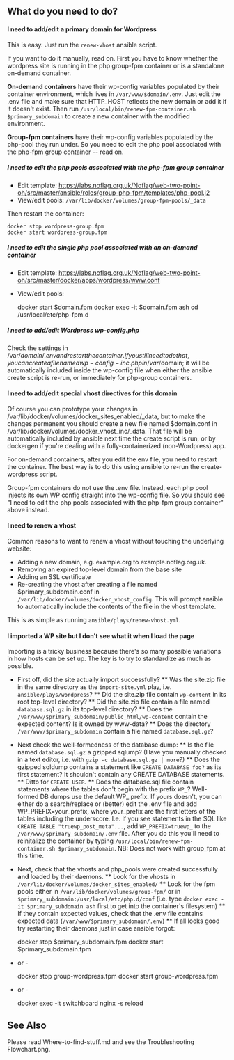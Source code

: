 ## What do you need to do?
#### I need to add/edit a primary domain for Wordpress
This is easy. Just run the `renew-vhost` ansible script.

If you want to do it manually, read on. First you have to know whether the wordpress site is running in the php group-fpm container or is a standalone on-demand container.

**On-demand containers** have their wp-config variables populated by their container environment, which lives in `/var/www/$domain/.env`. Just edit the .env file and make sure that HTTP_HOST reflects the new domain or add it if it doesn't exist. Then run `/usr/local/bin/renew-fpm-container.sh $primary_subdomain` to create a new container with the modified environment.

**Group-fpm containers** have their wp-config variables populated by the php-pool they run under. So you need to edit the php pool associated with the php-fpm group container -- read on.

##### I need to edit the php pools associated with the php-fpm group container

* Edit template: https://labs.noflag.org.uk/Noflag/web-two-point-oh/src/master/ansible/roles/group-php-fpm/templates/php-pool.j2
* View/edit pools: `/var/lib/docker/volumes/group-fpm-pools/_data`

Then restart the container:

    docker stop wordpress-group.fpm
    docker start wordpress-group.fpm

##### I need to edit the single php pool associated with an on-demand container

* Edit template: https://labs.noflag.org.uk/Noflag/web-two-point-oh/src/master/docker/apps/wordpress/www.conf
* View/edit pools: 

    docker start $domain.fpm
    docker exec -it $domain.fpm ash
    cd /usr/local/etc/php-fpm.d

##### I need to add/edit Wordpress wp-config.php

Check the settings in /var/$domain/.env and restart the container. If you still need to do that, you can create a file named wp-config-inc.php in /var/$domain; it will be automatically included inside the wp-config file when either the ansible create script is re-run, or immediately for php-group containers.

#### I need to add/edit special vhost directives for this domain

Of course you can prototype your changes in /var/lib/docker/volumes/docker_sites_enabled/_data, but to make the changes permanent you should create a new file named $domain.conf in /var/lib/docker/volumes/docker_vhost_inc/_data. That file will be automatically included by ansible next time the create script is run, or by dockergen if you're dealing with a fully-containerized (non-Wordpress) app.

For on-demand containers, after you edit the env file, you need to restart the container. The best way is to do this using ansible to re-run the create-wordpress script.

Group-fpm containers do not use the .env file. Instead, each php pool injects its own WP config straight into the wp-config file. So you should see "I need to edit the php pools associated with the php-fpm group container" above instead.

#### I need to renew a vhost

Common reasons to want to renew a vhost without touching the underlying website:

* Adding a new domain, e.g. example.org to example.noflag.org.uk.
* Removing an expired top-level domain from the base site
* Adding an SSL certificate
* Re-creating the vhost after creating a file named $primary_subdomain.conf in `/var/lib/docker/volumes/docker_vhost_config`. This will prompt ansible to automatically include the contents of the file in the vhost template.

This is as simple as running `ansible/plays/renew-vhost.yml`.

#### I imported a WP site but I don't see what it when I load the page

Importing is a tricky business because there's so many possible variations in how hosts can be set up. The key is to try to standardize as much as possible.

* First off, did the site actually import successfully?
** Was the site.zip file in the same directory as the `import-site.yml` play, i.e. `ansible/plays/wordpress`?
** Did the site.zip file contain `wp-content` in its root top-level directory?
** Did the site.zip file contain a file named `database.sql.gz` in its top-level directory?
** Does the `/var/www/$primary_subdomain/public_html/wp-content` contain the expected content? Is it owned by www-data?
** Does the directory `/var/www/$primary_subdomain` contain a file named `database.sql.gz`?
* Next check the well-formedness of the database dump:
** Is the file named `database.sql.gz` a gzipped sqlump? (Have you manually checked in a text editor, i.e. with `gzip -c database.sql.gz | more`?)
** Does the gzipped sqldump contains a statement like `CREATE DATABASE foo?` as its first statement? It shouldn't contain any CREATE DATABASE statements. ** Ditto for `CREATE USER`.
** Does the database.sql file contain statements where the tables don't begin with the prefix `WP_`? Well-formed DB dumps use the default WP_ prefix. If yours doesn't, you can either do a search/replace or (better) edit the .env file and add WP_PREFIX=your_prefix, where your_prefix are the first letters of the tables including the underscore. I.e. if you see statements in the SQL like `CREATE TABLE "truewp_post_meta"...`, add `WP_PREFIX=truewp_` to the `/var/www/$primary_subdomain/.env` file. After you do this you'll need to reinitalize the container by typing `/usr/local/bin/renew-fpm-container.sh $primary_subdomain`. NB: Does not work with group_fpm at this time.
* Next, check that the vhosts and php_pools were created successfully **and** loaded by their daemons.
** Look for the vhosts in `/var/lib/docker/volumes/docker_sites_enabled/` 
** Look for the fpm pools either in `/var/lib/docker/volumes/group-fpm/` or in `$primary_subdomain:/usr/local/etc/php.d/conf` (i.e. type `docker exec -it $primary_subdomain ash` first to get into the container's filesystem)
** If they contain expected values, check that the .env file contains expected data (`/var/www/$primary_subdomain/.env`) 
** If all looks good try restarting their daemons just in case ansible forgot:

    docker stop $primary_subdomain.fpm
    docker start $primary_subdomain.fpm

- or -

    docker stop group-wordpress.fpm
    docker start group-wordpress.fpm

- or -

    docker exec -it switchboard nginx -s reload

## See Also

Please read Where-to-find-stuff.md and see the Troubleshooting Flowchart.png.